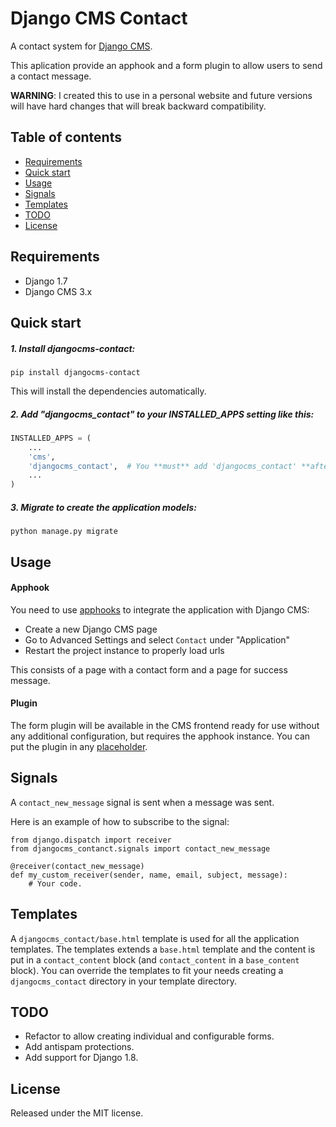 # Django CMS Contact

A contact system for [Django CMS](http://django-cms.org/).

This aplication provide an apphook and a form plugin to allow users to send a contact message.

**WARNING**: I created this to use in a personal website and future versions will have hard changes that will break backward compatibility.

## Table of contents

- [Requirements](#requirements)
- [Quick start](#quick-start)
- [Usage](#usage)
- [Signals](#signals)
- [Templates](#templates)
- [TODO](#todo)
- [License](#license)

## Requirements

* Django 1.7
* Django CMS 3.x

## Quick start

##### 1. Install djangocms-contact:

```
pip install djangocms-contact
```

This will install the dependencies automatically.

##### 2. Add "djangocms_contact" to your INSTALLED_APPS setting like this:

```python
INSTALLED_APPS = (
    ...
    'cms',
    'djangocms_contact',  # You **must** add 'djangocms_contact' **after** 'cms'.
    ...
)
```

##### 3. Migrate to create the application models:

```
python manage.py migrate
```

## Usage

#### Apphook

You need to use [apphooks](http://docs.django-cms.org/en/3.1.2/how_to/apphooks.html) to integrate the application with Django CMS:

* Create a new Django CMS page
* Go to Advanced Settings and select `Contact` under "Application"
* Restart the project instance to properly load urls

This consists of a page with a contact form and a page for success message.

#### Plugin

The form plugin will be available in the CMS frontend ready for use without any additional configuration, but requires the apphook instance. You can put the plugin in any [placeholder](http://docs.django-cms.org/en/3.1.2/introduction/templates_placeholders.html).

## Signals

A `contact_new_message` signal is sent when a message was sent.

Here is an example of how to subscribe to the signal:

```
from django.dispatch import receiver
from djangocms_contanct.signals import contact_new_message

@receiver(contact_new_message)
def my_custom_receiver(sender, name, email, subject, message):
    # Your code.
```

## Templates

A `djangocms_contact/base.html` template is used for all the application templates. The templates extends a `base.html` template and the content is put in a `contact_content` block (and `contact_content` in a `base_content` block). You can override the templates to fit your needs creating a `djangocms_contact` directory in your template directory.

## TODO

* Refactor to allow creating individual and configurable forms.
* Add antispam protections.
* Add support for Django 1.8.

## License

Released under the MIT license.
